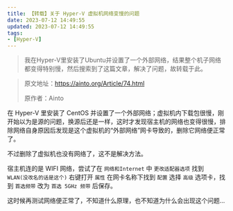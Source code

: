 ```yaml
---
title: 【转载】关于 Hyper-V 虚拟机网络变慢的问题
date: 2023-07-12 14:49:55
updated: 2023-07-12 14:49:55
tags: 
- [Hyper-V]
---
```

> 我在Hyper-V里安装了Ubuntu并设置了一个外部网络，结果整个机子网络都变得特别慢，然后搜索到了这篇文章，解决了问题，故转载于此。

> 原文地址：https://ainto.org/Article/74.html
>
> 原作者：Ainto

在 Hyper-V 里安装了 CentOS 并设置了一个外部网络；虚拟机内下载包很慢，刚开始以为是源的问题，换源后还是一样，这时才发现宿主机的网络也变得很慢，排除网络自身原因后发现是这个虚拟机的“外部网络”网卡导致的，删除它网络便正常了。

不过删除了虚拟机也没有网络了，这不是解决方法。

宿主机连的是 WIFI 网络，尝试了在 `网络和Internet` 中 `更改适配器选项` 找到 `WLAN(没改名的话是这个)` 右键打开 `属性` 在网卡名称下找到 `配置` 选择 `高级` 选项卡，找到 `首选频带` 改为 `首选 5GHz 频带` 后保存。

这时候再测试网络便正常了，不知道什么原理，也不知道为什么会出现这个问题...
